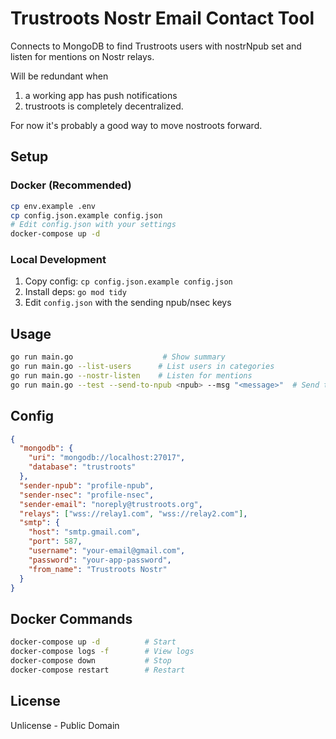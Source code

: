 # Trustroots Nostr Email Contact Tool

Connects to MongoDB to find Trustroots users with nostrNpub set and listen for mentions on Nostr relays.

Will be redundant when
1. a working app has push notifications
2. trustroots is completely decentralized.

For now it's probably a good way to move nostroots forward.

## Setup

### Docker (Recommended)
```bash
cp env.example .env
cp config.json.example config.json
# Edit config.json with your settings
docker-compose up -d
```

### Local Development
1. Copy config: `cp config.json.example config.json`
2. Install deps: `go mod tidy`
3. Edit `config.json` with the sending npub/nsec keys

## Usage

```bash
go run main.go                    # Show summary
go run main.go --list-users      # List users in categories  
go run main.go --nostr-listen    # Listen for mentions
go run main.go --test --send-to-npub <npub> --msg "<message>"  # Send test note
```

## Config

```json
{
  "mongodb": {
    "uri": "mongodb://localhost:27017",
    "database": "trustroots"
  },
  "sender-npub": "profile-npub",
  "sender-nsec": "profile-nsec",
  "sender-email": "noreply@trustroots.org",
  "relays": ["wss://relay1.com", "wss://relay2.com"],
  "smtp": {
    "host": "smtp.gmail.com",
    "port": 587,
    "username": "your-email@gmail.com",
    "password": "your-app-password",
    "from_name": "Trustroots Nostr"
  }
}
```

## Docker Commands

```bash
docker-compose up -d          # Start
docker-compose logs -f        # View logs
docker-compose down           # Stop
docker-compose restart        # Restart
```

## License

Unlicense - Public Domain